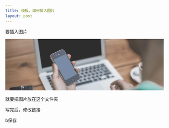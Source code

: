 ```yaml
---
title: 模板，如何插入图片
layout: post
---
```


要插入图片

<span class="img featured">![pic01](\assets\images\pic01.jpg) </span>

就要把图片放在这个文件夹 

写完后，修改链接

b保存
